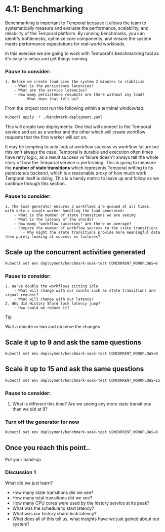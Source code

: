# 4.1: Benchmarking
Benchmarking is important to Temporal because it allows the team to systematically measure and evaluate the performance, scalability, and reliability of the Temporal platform. By running benchmarks, you can identify bottlenecks, optimize core components, and ensure the system meets performance expectations for real-world workloads.


In this exercise we are going to work with Temporal's benchmarking tool as it's easy to setup and get things running.


### Pause to consider:
    1. Before we create load give the system 2 minutes to stabliize
        - What is the persistence latencies?
        - What are the service latencies?
        - How many persistence requests are there without any load?
            - What does that tell us?


From the project root run the following within a terminal window/tab:
```bash
kubectl apply -f ./benchmark-deployment.yaml
```
This will create two deployments: One that will connect to the Temporal service and act as a worker and the other which will create workflow requests that the first worker will act on.


It may be tempting to only look at workflow success vs workflow failure but this isn't always the case. Temporal is durable and execution often times have retry logic, as a result success vs failure doesn't always tell the whole story of how the Temporal service is performing. This is going to measure the **number of state transitions** which represents Temporal writing to its persistence backend, which is a reasonable proxy of how much work Temporal itself is doing. This is a handy metric to leave up and follow as we continue through this section.

### Pause to consider:
    1. The load generator ensures 3 workflows are queued at all times, with only a single worker handling the load generated:
        - what is the number of state transitions we are seeing
        - What is the latency of the shards?
        - How many "workflow successes" are there on average?
        - Compare the number of workflow success to the state transitions
            - Why might the state transitions provide more meaningful data then purely looking at success vs failures?


## Scale up the concurrent activities generated


```bash
kubectl set env deployment/benchmark-soak-test CONCURRENT_WORKFLOWS=6
```

### Pause to consider:
    1. We've double the workflows sitting idle
        - What will change with our counts such as state transitions and signal request?
        - What will change with our latency?
    2. Why did History Shard lock latency jump?
        - How could we reduce it?

> [!TIP] 
> Wait a minute or two and observe the changes

## Scale it up to 9 and ask the same questions
```bash
kubectl set env deployment/benchmark-soak-test CONCURRENT_WORKFLOWS=9
```

## Scale it up to 15 and ask the same questions
```bash
kubectl set env deployment/benchmark-soak-test CONCURRENT_WORKFLOWS=15
```

### Pause to consider:
1. What is different this time? Are we seeing any more state transitions than we did at 9?


### Turn off the generator for now
```bash
kubectl set env deployment/benchmark-soak-test CONCURRENT_WORKFLOWS=0
```

## Once you reach this point..
Put your hand-up

### Discussion 1
What did we just learn?

- How many state transitions did we see?
- How many total transitions did we see?
- How many CPU cores were used by the history service at its peak?
- What was the schedule to start latency?
- What was our history shard lock latency?
- What does all of this tell us, what insights have we just gained about our system?

